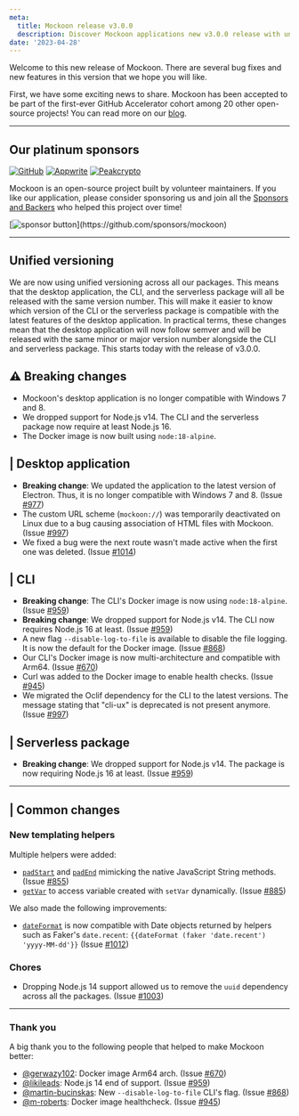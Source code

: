 ```yaml
---
meta:
  title: Mockoon release v3.0.0
  description: Discover Mockoon applications new v3.0.0 release with unified versioning, new templating helpers, support dropped for Node.js 14 and more!
date: '2023-04-28'
---
```


Welcome to this new release of Mockoon. There are several bug fixes and new features in this version that we hope you will like.

First, we have some exciting news to share. Mockoon has been accepted to be part of the first-ever GitHub Accelerator cohort among 20 other open-source projects! You can read more on our [blog](https://mockoon.com/blog/github-accelerator/).

---

## Our platinum sponsors

[![GitHub](https://mockoon.com/images/sponsors/light/github.png)](https://github.blog/2023-04-12-github-accelerator-our-first-cohort-and-whats-next/)
[![Appwrite](https://mockoon.com/images/sponsors/light/appwrite.png)](https://appwrite.io/)
[![Peakcrypto](https://mockoon.com/images/sponsors/light/peakcrypto.png)](https://www.peakcrypto.com/)

Mockoon is an open-source project built by volunteer maintainers. If you like our application, please consider sponsoring us and join all the [Sponsors and Backers](https://github.com/mockoon/mockoon/blob/main/backers.md) who helped this project over time!

[![sponsor button](https://mockoon.com/images/sponsor-btn-250.png?)](https://github.com/sponsors/mockoon)

---

## Unified versioning

We are now using unified versioning across all our packages. This means that the desktop application, the CLI, and the serverless package will all be released with the same version number. This will make it easier to know which version of the CLI or the serverless package is compatible with the latest features of the desktop application.
In practical terms, these changes mean that the desktop application will now follow semver and will be released with the same minor or major version number alongside the CLI and serverless package. This starts today with the release of v3.0.0.

## ⚠️ Breaking changes

- Mockoon's desktop application is no longer compatible with Windows 7 and 8.
- We dropped support for Node.js v14. The CLI and the serverless package now require at least Node.js 16.
- The Docker image is now built using `node:18-alpine`.

## | Desktop application

- **Breaking change**: We updated the application to the latest version of Electron. Thus, it is no longer compatible with Windows 7 and 8. (Issue [#977](https://github.com/mockoon/mockoon/issues/977))
- The custom URL scheme (`mockoon://`) was temporarily deactivated on Linux due to a bug causing association of HTML files with Mockoon. (Issue [#997](https://github.com/mockoon/mockoon/issues/997))
- We fixed a bug were the next route wasn't made active when the first one was deleted. (Issue [#1014](https://github.com/mockoon/mockoon/issues/1014))

## | CLI

- **Breaking change**: The CLI's Docker image is now using `node:18-alpine`. (Issue [#959](https://github.com/mockoon/mockoon/issues/959))
- **Breaking change**: We dropped support for Node.js v14. The CLI now requires Node.js 16 at least. (Issue [#959](https://github.com/mockoon/mockoon/issues/959))
- A new flag `--disable-log-to-file` is available to disable the file logging. It is now the default for the Docker image. (Issue [#868](https://github.com/mockoon/mockoon/issues/868))
- Our CLI's Docker image is now multi-architecture and compatible with Arm64. (Issue [#670](https://github.com/mockoon/mockoon/issues/670))
- Curl was added to the Docker image to enable health checks. (Issue [#945](https://github.com/mockoon/mockoon/issues/945))
- We migrated the Oclif dependency for the CLI to the latest versions. The message stating that "cli-ux" is deprecated is not present anymore. (Issue [#997](https://github.com/mockoon/mockoon/issues/997))

## | Serverless package

- **Breaking change**: We dropped support for Node.js v14. The package is now requiring Node.js 16 at least. (Issue [#959](https://github.com/mockoon/mockoon/issues/959))

---

## | Common changes

### New templating helpers

Multiple helpers were added:

- [`padStart`](https://mockoon.com/docs/latest/templating/mockoon-helpers/#padstart) and [`padEnd`](https://mockoon.com/docs/latest/templating/mockoon-helpers/#padend) mimicking the native JavaScript String methods. (Issue [#855](https://github.com/mockoon/mockoon/issues/855))
- [`getVar`](https://mockoon.com/docs/latest/templating/mockoon-helpers/#getvar) to access variable created with `setVar` dynamically. (Issue [#885](https://github.com/mockoon/mockoon/issues/885))

We also made the following improvements:

- [`dateFormat`](https://mockoon.com/docs/latest/templating/mockoon-helpers/#dateformat) is now compatible with Date objects returned by helpers such as Faker's `date.recent`: `{{dateFormat (faker 'date.recent') 'yyyy-MM-dd'}}` (Issue [#1012](https://github.com/mockoon/mockoon/issues/1012))

### Chores

- Dropping Node.js 14 support allowed us to remove the `uuid` dependency across all the packages. (Issue [#1003](https://github.com/mockoon/mockoon/issues/1003))

---

### Thank you

A big thank you to the following people that helped to make Mockoon better:

- [@gerwazy102](https://github.com/gerwazy102): Docker image Arm64 arch. (Issue [#670](https://github.com/mockoon/mockoon/issues/670))
- [@likileads](https://github.com/likileads): Node.js 14 end of support. (Issue [#959](https://github.com/mockoon/mockoon/issues/959))
- [@martin-bucinskas](https://github.com/martin-bucinskas): New `--disable-log-to-file` CLI's flag. (Issue [#868](https://github.com/mockoon/mockoon/issues/868))
- [@m-roberts](https://github.com/m-roberts): Docker image healthcheck. (Issue [#945](https://github.com/mockoon/mockoon/issues/945))
